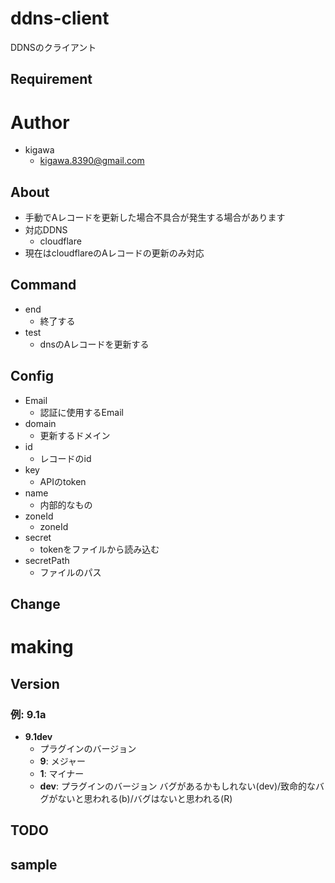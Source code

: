 # ddns-client

DDNSのクライアント

## Requirement


# Author

* kigawa
    * kigawa.8390@gmail.com


## About

* 手動でAレコードを更新した場合不具合が発生する場合があります
* 対応DDNS
  * cloudflare
* 現在はcloudflareのAレコードの更新のみ対応

## Command

* end
  * 終了する
* test
  * dnsのAレコードを更新する

## Config

* Email
  * 認証に使用するEmail
* domain
  * 更新するドメイン
* id
  * レコードのid
* key
  * APIのtoken
* name
  * 内部的なもの
* zoneId
  * zoneId
* secret
  * tokenをファイルから読み込む
* secretPath
  * ファイルのパス

## Change



# making

## Version

### 例: 9.1a

* **9.1dev**
  * プラグインのバージョン
  * **9**: メジャー
  * **1**: マイナー
  * **dev**: プラグインのバージョン バグがあるかもしれない(dev)/致命的なバグがないと思われる(b)/バグはないと思われる(R)

## TODO


## sample

